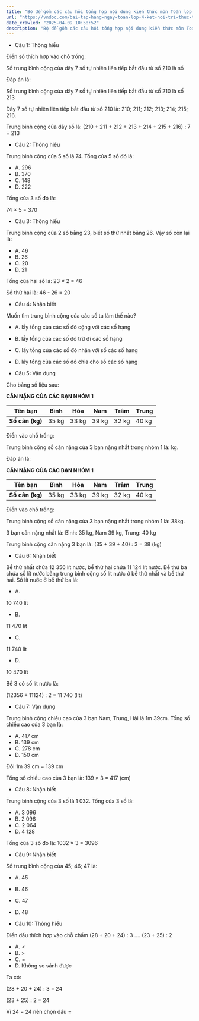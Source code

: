 ```yaml
---
title: "Bộ đề gồm các câu hỏi tổng hợp nội dung kiến thức môn Toán lớp 4 đã học ở Tuần 23 trong chương trình Toán lớp 4 Tập 2 Kết nối tri thức, giúp các em ôn tập và luyện giải các dạng bài tập Toán lớp 4. Mời các em cùng luyện tập."
url: "https://vndoc.com/bai-tap-hang-ngay-toan-lop-4-ket-noi-tri-thuc-tuan-23-thu-2-336701"
date_crawled: "2025-04-09 10:58:52"
description: "Bộ đề gồm các câu hỏi tổng hợp nội dung kiến thức môn Toán lớp 4 đã học ở Tuần 23 trong chương trình Toán lớp 4 Tập 2 Kết nối tri thức, giúp các em ôn tập và luyện giải các dạng bài tập Toán lớp 4. Mời các em cùng luyện tập."
---
```


* Câu 1:  Thông hiểu

Điền số thích hợp vào chỗ trống:

Số trung bình cộng của dãy 7 số tự nhiên liên tiếp bắt đầu từ số 210 là số 

Đáp án là:

Số trung bình cộng của dãy 7 số tự nhiên liên tiếp bắt đầu từ số 210 là số 213

Dãy 7 số tự nhiên liên tiếp bắt đầu từ số 210 là: 210; 211; 212; 213; 214; 215; 216.

Trung bình cộng của dãy số là: (210 + 211 + 212 + 213 + 214 + 215 + 216) : 7 = 213

* Câu 2:  Thông hiểu

Trung bình cộng của 5 số là 74. Tổng của 5 số đó là:

  * A. 296 
  * B. 370 
  * C. 148 
  * D. 222 



Tổng của 3 số đó là:

74 × 5 = 370

* Câu 3:  Thông hiểu

Trung bình cộng của 2 số bằng 23, biết số thứ nhất bằng 26. Vậy số còn lại là:

  * A. 46 
  * B. 26 
  * C. 20 
  * D. 21 



Tổng của hai số là: 23 × 2 = 46

Số thứ hai là: 46 - 26 = 20

* Câu 4:  Nhận biết

Muốn tìm trung bình cộng của các số ta làm thế nào?

  * A. lấy tổng của các số đó cộng với các số hạng 
  * B. lấy tổng của các số đó trừ đi các số hạng 
  * C. lấy tổng của các số đó nhân với số các số hạng 
  * D. lấy tổng của các số đó chia cho số các số hạng 



* Câu 5:  Vận dụng

Cho bảng số liệu sau:

**CÂN NẶNG CỦA CÁC BẠN NHÓM 1**

**Tên bạn**| **Bình**| **Hòa**| **Nam**| **Trâm**| **Trung**  
---|---|---|---|---|---  
**Số cân (kg)**|  35 kg| 33 kg| 39 kg| 32 kg| 40 kg  
  
Điền vào chỗ trống:

Trung bình cộng số cân nặng của 3 bạn nặng nhất trong nhóm 1 là: kg.

Đáp án là:

**CÂN NẶNG CỦA CÁC BẠN NHÓM 1**

**Tên bạn**| **Bình**| **Hòa**| **Nam**| **Trâm**| **Trung**  
---|---|---|---|---|---  
**Số cân (kg)**|  35 kg| 33 kg| 39 kg| 32 kg| 40 kg  
  
Điền vào chỗ trống:

Trung bình cộng số cân nặng của 3 bạn nặng nhất trong nhóm 1 là: 38kg.

3 bạn cân nặng nhất là: Bình: 35 kg, Nam 39 kg, Trung: 40 kg

Trung bình cộng cân nặng 3 bạn là: (35 + 39 + 40) : 3 = 38 (kg)

* Câu 6:  Nhận biết

Bể thứ nhất chứa 12 356 lít nước, bể thứ hai chứa 11 124 lít nước. Bể thứ ba chứa số lít nước bằng trung bình cộng số lít nước ở bể thứ nhất và bể thứ hai. Số lít nước ở bể thứ ba là:

  * A.

10 740 lít

  * B.

11 470 lít

  * C.

11 740 lít

  * D.

10 470 lít




Bể 3 có số lít nước là:

(12356 + 11124) : 2 = 11 740 (lít)

* Câu 7:  Vận dụng

Trung bình cộng chiều cao của 3 bạn Nam, Trung, Hải là 1m 39cm. Tổng số chiều cao của 3 bạn là:

  * A. 417 cm 
  * B. 139 cm 
  * C. 278 cm 
  * D. 150 cm 



Đổi 1m 39 cm = 139 cm

Tổng số chiều cao của 3 bạn là: 139 × 3 = 417 (cm)

* Câu 8:  Nhận biết

Trung bình cộng của 3 số là 1 032. Tổng của 3 số là:

  * A. 3 096 
  * B. 2 096 
  * C. 2 064 
  * D. 4 128 



Tổng của 3 số đó là: 1032 × 3 = 3096

* Câu 9:  Nhận biết

Số trung bình cộng của 45; 46; 47 là:

  * A. 45 
  * B. 46 
  * C. 47 
  * D. 48 



* Câu 10:  Thông hiểu

Điền dấu thích hợp vào chỗ chấm (28 + 20 + 24) : 3 …. (23 + 25) : 2

  * A. <
  * B. >
  * C. = 
  * D. Không so sánh được 



Ta có:

(28 + 20 + 24) : 3 = 24

(23 + 25) : 2 = 24

Vì 24 = 24 nên chọn dấu **=**
